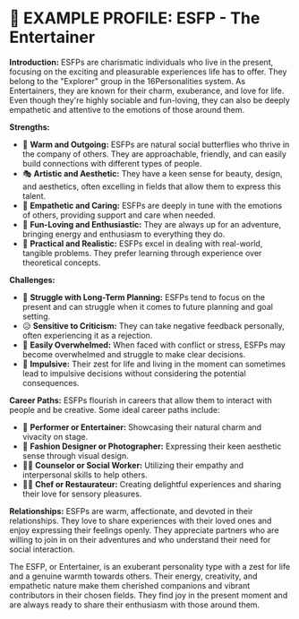 # 🎉 **EXAMPLE PROFILE: ESFP - The Entertainer**

**Introduction:**
ESFPs are charismatic individuals who live in the present, focusing on the exciting and pleasurable experiences life has to offer. They belong to the "Explorer" group in the 16Personalities system. As Entertainers, they are known for their charm, exuberance, and love for life. Even though they're highly sociable and fun-loving, they can also be deeply empathetic and attentive to the emotions of those around them.

**Strengths:**
- 🤗 **Warm and Outgoing:** ESFPs are natural social butterflies who thrive in the company of others. They are approachable, friendly, and can easily build connections with different types of people.
- 🎭 **Artistic and Aesthetic:** They have a keen sense for beauty, design, and aesthetics, often excelling in fields that allow them to express this talent.
- 🧡 **Empathetic and Caring:** ESFPs are deeply in tune with the emotions of others, providing support and care when needed.
- 🎉 **Fun-Loving and Enthusiastic:** They are always up for an adventure, bringing energy and enthusiasm to everything they do.
- 🎯 **Practical and Realistic:** ESFPs excel in dealing with real-world, tangible problems. They prefer learning through experience over theoretical concepts.

**Challenges:**
- 📅 **Struggle with Long-Term Planning:** ESFPs tend to focus on the present and can struggle when it comes to future planning and goal setting.
- 😥 **Sensitive to Criticism:** They can take negative feedback personally, often experiencing it as a rejection.
- 🤯 **Easily Overwhelmed:** When faced with conflict or stress, ESFPs may become overwhelmed and struggle to make clear decisions.
- 🏃 **Impulsive:** Their zest for life and living in the moment can sometimes lead to impulsive decisions without considering the potential consequences.

**Career Paths:**
ESFPs flourish in careers that allow them to interact with people and be creative. Some ideal career paths include:
- 🕺 **Performer or Entertainer:** Showcasing their natural charm and vivacity on stage.
- 📸 **Fashion Designer or Photographer:** Expressing their keen aesthetic sense through visual design.
- 💆‍♀️ **Counselor or Social Worker:** Utilizing their empathy and interpersonal skills to help others.
- 👩‍🍳 **Chef or Restaurateur:** Creating delightful experiences and sharing their love for sensory pleasures.

**Relationships:**
ESFPs are warm, affectionate, and devoted in their relationships. They love to share experiences with their loved ones and enjoy expressing their feelings openly. They appreciate partners who are willing to join in on their adventures and who understand their need for social interaction.

The ESFP, or Entertainer, is an exuberant personality type with a zest for life and a genuine warmth towards others. Their energy, creativity, and empathetic nature make them cherished companions and vibrant contributors in their chosen fields. They find joy in the present moment and are always ready to share their enthusiasm with those around them.